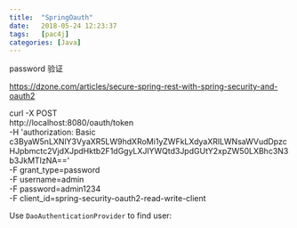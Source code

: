 ```yaml
---
title:  "SpringOauth"
date:   2018-05-24 12:23:37
tags:   [pac4j]
categories: [Java]
---
```



password 验证

https://dzone.com/articles/secure-spring-rest-with-spring-security-and-oauth2

curl -X POST \
  http://localhost:8080/oauth/token \
  -H 'authorization: Basic c3ByaW5nLXNlY3VyaXR5LW9hdXRoMi1yZWFkLXdyaXRlLWNsaWVudDpzcHJpbmctc2VjdXJpdHktb2F1dGgyLXJlYWQtd3JpdGUtY2xpZW50LXBhc3N3b3JkMTIzNA==' \
  -F grant_type=password \
  -F username=admin \
  -F password=admin1234 \
  -F client_id=spring-security-oauth2-read-write-client

Use `DaoAuthenticationProvider` to find user:


